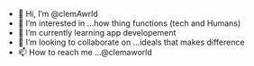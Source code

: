 - 👋 Hi, I’m @clemAwrld
- 👀 I’m interested in ...how thing functions (tech and Humans)
- 🌱 I’m currently learning app developement 
- 💞️ I’m looking to collaborate on ...ideals that makes difference
- 📫 How to reach me ...@clemaworld

<!---
clemAwrld/clemAwrld is a ✨ special ✨ repository because its `README.md` (this file) appears on your GitHub profile.
You can click the Preview link to take a look at your changes.
--->
